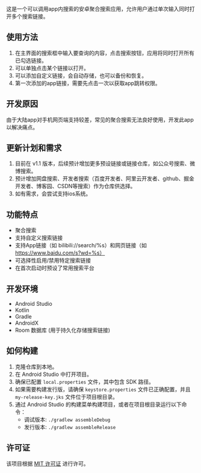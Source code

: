 这是一个可以调用app内搜索的安卓聚合搜索应用，允许用户通过单次输入同时打开多个搜索链接。

## 使用方法

1. 在主界面的搜索框中输入要查询的内容，点击搜索按钮，应用将同时打开所有已勾选链接。
2. 可以单独点击某个链接以打开。
3. 可以添加自定义链接，会自动存储，也可以备份和恢复。
4. 第一次添加的app链接，需要先点击一次以获取app跳转权限。

## 开发原因

由于大陆app对手机网页端支持较差，常见的聚合搜索无法良好使用，开发此app以解决痛点。

## 更新计划和需求

1. 目前在 v1.1 版本，后续预计增加更多预设链接或链接仓库，如公众号搜索、微博搜索。
2. 预计增加网盘搜索、开发者搜索（百度开发者、阿里云开发者、github、掘金开发者、博客园、CSDN等搜索）作为仓库供选择。
3. 如有需求，会尝试支持ios系统。

## 功能特点

- 聚合搜索
- 支持自定义搜索链接
- 支持App链接（如 bilibili://search/%s）和网页链接（如 https://www.baidu.com/s?wd=%s）
- 可选择性启用/禁用特定搜索链接
- 在首次启动时预设了常用搜索平台

## 开发环境

- Android Studio
- Kotlin
- Gradle
- AndroidX
- Room 数据库 (用于持久化存储搜索链接)

## 如何构建

1.  克隆仓库到本地。
2.  在 Android Studio 中打开项目。
3.  确保已配置 `local.properties` 文件，其中包含 SDK 路径。
4.  如果需要构建发行版，请确保 `keystore.properties` 文件已正确配置，并且 `my-release-key.jks` 文件位于项目根目录。
5.  通过 Android Studio 的构建菜单构建项目，或者在项目根目录运行以下命令：
    *   调试版本: `./gradlew assembleDebug`
    *   发行版本: `./gradlew assembleRelease`

## 许可证

该项目根据 [MIT 许可证](LICENSE) 进行许可。

